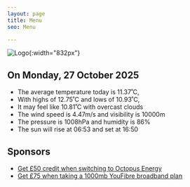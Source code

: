 ```yaml
---
layout: page
title: Menu
seo: Menu

---
```


![Logo](/images/logo.jpg){:width="832px"}

<!-- weather_marker starts -->
## On Monday, 27 October 2025

- The average temperature today is 11.37˚C,
- With highs of 12.75˚C and lows of 10.93˚C,
- It may feel like 10.81˚C with overcast clouds
- The wind speed is 4.47m/s and visibility is 10000m
- The pressure is 1008hPa and humidity is 86%
- The sun will rise at 06:53 and set at 16:50

<!-- weather_marker ends -->

## Sponsors

- [Get £50 credit when switching to Octopus Energy](https://bit.ly/3oD1nnS)
- [Get £75 when taking a 1000mb YouFibre broadband plan](https://aklam.io/91zWhU?)
